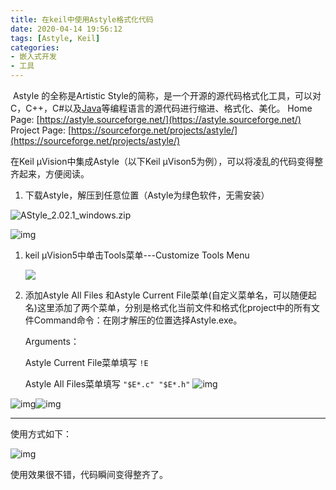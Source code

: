 ```yaml
---
title: 在keil中使用Astyle格式化代码
date: 2020-04-14 19:56:12
tags: [Astyle, Keil]
categories: 
- 嵌入式开发
- 工具
---
```


​    Astyle 的全称是Artistic Style的简称，是一个开源的源代码格式化工具，可以对C，C++，C#以及[Java](https://lib.csdn.net/base/javase)等编程语言的源代码进行缩进、格式化、美化。
Home Page: [https://astyle.sourceforge.net/](https://astyle.sourceforge.net/)
Project Page: [https://sourceforge.net/projects/astyle/](https://sourceforge.net/projects/astyle/)

在Keil μVision中集成Astyle（以下Keil μVison5为例），可以将凌乱的代码变得整齐起来，方便阅读。

1. 下载Astyle，解压到任意位置（Astyle为绿色软件，无需安装）

![AStyle_2.02.1_windows.zip](https://media.canheting.cn//img/202208271516779.png)

![img](https://media.canheting.cn/img/202208271109569.png)

1. keil µVision5中单击Tools菜单---Customize Tools Menu

   ![](https://media.canheting.cn/img/202208271110267.png)

2. 添加Astyle All Files 和Astyle Current File菜单(自定义菜单名，可以随便起名)这里添加了两个菜单，分别是格式化当前文件和格式化project中的所有文件Command命令：在刚才解压的位置选择Astyle.exe。

   Arguments：

   Astyle Current File菜单填写 `!E`

   Astyle All Files菜单填写 `"$E*.c" "$E*.h"`
![img](https://media.canheting.cn//img/202208271517883.png)

![img](https://media.canheting.cn//img/202208271517752.png)![img](https://media.canheting.cn//img/202208271518100.png)

------

使用方式如下：

![img](https://media.canheting.cn//img/202208271519616.png)

使用效果很不错，代码瞬间变得整齐了。